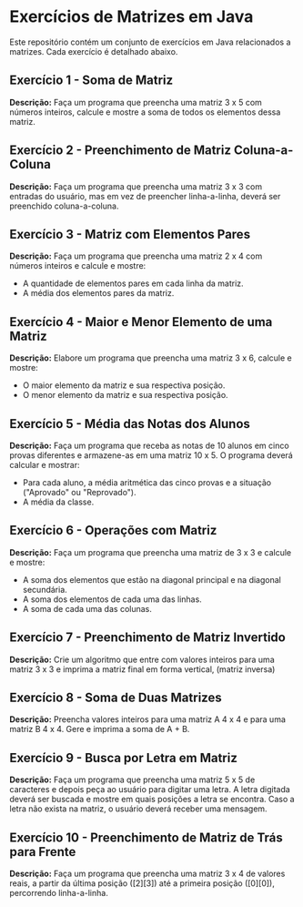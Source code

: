 # Exercícios de Matrizes em Java

Este repositório contém um conjunto de exercícios em Java relacionados a matrizes. Cada exercício é detalhado abaixo.

## Exercício 1 - Soma de Matriz

**Descrição:**
Faça um programa que preencha uma matriz 3 x 5 com números inteiros, calcule e mostre a soma de todos os elementos dessa matriz.

## Exercício 2 - Preenchimento de Matriz Coluna-a-Coluna

**Descrição:**
Faça um programa que preencha uma matriz 3 x 3 com entradas do usuário, mas em vez de preencher linha-a-linha, deverá ser preenchido coluna-a-coluna.

## Exercício 3 - Matriz com Elementos Pares

**Descrição:**
Faça um programa que preencha uma matriz 2 x 4 com números inteiros e calcule e mostre:
- A quantidade de elementos pares em cada linha da matriz.
- A média dos elementos pares da matriz.

## Exercício 4 - Maior e Menor Elemento de uma Matriz

**Descrição:**
Elabore um programa que preencha uma matriz 3 x 6, calcule e mostre:
- O maior elemento da matriz e sua respectiva posição.
- O menor elemento da matriz e sua respectiva posição.

## Exercício 5 - Média das Notas dos Alunos

**Descrição:**
Faça um programa que receba as notas de 10 alunos em cinco provas diferentes e armazene-as em uma matriz 10 x 5. O programa deverá calcular e mostrar:
- Para cada aluno, a média aritmética das cinco provas e a situação ("Aprovado" ou "Reprovado").
- A média da classe.

## Exercício 6 - Operações com Matriz

**Descrição:**
Faça um programa que preencha uma matriz de 3 x 3 e calcule e mostre:
- A soma dos elementos que estão na diagonal principal e na diagonal secundária.
- A soma dos elementos de cada uma das linhas.
- A soma de cada uma das colunas.

## Exercício 7 - Preenchimento de Matriz Invertido

**Descrição:**
Crie um algoritmo que entre com valores inteiros para uma matriz 3 x 3 e imprima a matriz final em forma vertical, 
(matriz inversa)

## Exercício 8 - Soma de Duas Matrizes

**Descrição:**
Preencha valores inteiros para uma matriz A 4 x 4 e para uma matriz B 4 x 4. Gere e imprima a soma de A + B.

## Exercício 9 - Busca por Letra em Matriz

**Descrição:**
Faça um programa que preencha uma matriz 5 x 5 de caracteres e depois peça ao usuário para digitar uma letra. A letra digitada deverá ser buscada e mostre em quais posições a letra se encontra. Caso a letra não exista na matriz, o usuário deverá receber uma mensagem.

## Exercício 10 - Preenchimento de Matriz de Trás para Frente

**Descrição:**
Faça um programa que preencha uma matriz 3 x 4 de valores reais, a partir da última posição ([2][3]) até a primeira posição ([0][0]), percorrendo linha-a-linha.
